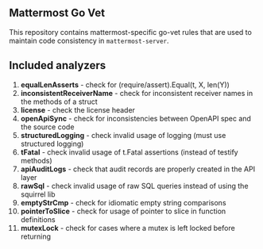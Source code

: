 ## Mattermost Go Vet

This repository contains mattermost-specific go-vet rules that are used to maintain code consistency in `mattermost-server`.

## Included analyzers

1. **equalLenAsserts** - check for (require/assert).Equal(t, X, len(Y))
1. **inconsistentReceiverName** - check for inconsistent receiver names in the methods of a struct
1. **license** - check the license header
1. **openApiSync** - check for inconsistencies between OpenAPI spec and the source code
1. **structuredLogging** - check invalid usage of logging (must use structured logging)
1. **tFatal** - check invalid usage of t.Fatal assertions (instead of testify methods)
1. **apiAuditLogs** - check that audit records are properly created in the API layer
1. **rawSql** - check invalid usage of raw SQL queries instead of using the squirrel lib
1. **emptyStrCmp** - check for idiomatic empty string comparisons
1. **pointerToSlice** - check for usage of pointer to slice in function definitions
1. **mutexLock** - check for cases where a mutex is left locked before returning
